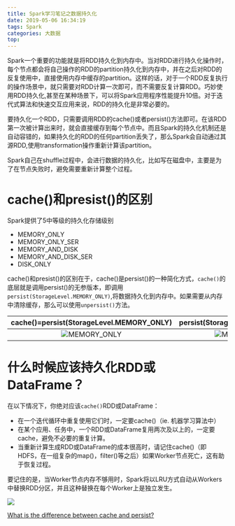```yaml
---
title: Spark学习笔记之数据持久化
date: 2019-05-06 16:34:19
tags: Spark
categories: 大数据
top:
---
```

Spark一个重要的功能就是将RDD持久化到内存中。当对RDD进行持久化操作时，每个节点都会将自己操作的RDD的partition持久化到内存中，并在之后对RDD的反复使用中，直接使用内存中缓存的partition。这样的话，对于一个RDD反复执行的操作场景中，就只需要对RDD计算一次即可，而不需要反复计算RDD。巧妙使用RDD持久化,甚至在某种场景下，可以将Spark应用程序性能提升10倍。对于迭代式算法和快速交互应用来说，RDD的持久化是非常必要的。
<!-- more -->

要持久化一个RDD，只需要调用RDD的cache()或者persist()方法即可。在该RDD第一次被计算出来时，就会直接缓存到每个节点中。而且Spark的持久化机制还是自动容错的，如果持久化的RDD的任何partition丢失了，那么Spark会自动通过其源RDD,使用transformation操作重新计算该partition。

Spark自己在shuffle过程中，会进行数据的持久化，比如写在磁盘中，主要是为了在节点失败时，避免需要重新计算整个过程。

# cache()和presist()的区别
Spark提供了5中等级的持久化存储级别
 - MEMORY_ONLY
 - MEMORY_ONLY_SER
 - MEMORY_AND_DISK
 - MEMORY_AND_DISK_SER
 - DISK_ONLY

cache()和presist()的区别在于，cache()是persist()的一种简化方式，`cache()`的底层就是调用persist()的无参版本，即调用`persist(StorageLevel.MEMORY_ONLY)`,将数据持久化到内存中。如果需要从内存中清除缓存，那么可以使用`unpersist()`方法。


cache()=persist(StorageLevel.MEMORY_ONLY)   |  persist(StorageLevel.MEMORY_AND_DISK)
:------------------------------------------:|:-------------------------:
![MEMORY_ONLY](ekNcE.png)     |      ![MEMORY_AND_DISK](cjD3K.png)


# 什么时候应该持久化RDD或DataFrame？
在以下情况下，你绝对应该``cache()``RDD或DataFrame：
 - 在一个迭代循环中重复使用它们时，一定要cache()（ie. 机器学习算法中）
 - 在某个应用、任务中，一个RDD或DataFrame复用两次及以上的，一定要cache，避免不必要的重复计算。
 - 当重新计算生成RDD或DataFrame的成本很高时，请记住cache()（即HDFS，在一组复杂的map()，filter()等之后）如果Worker节点死亡，这有助于恢复过程。

要记住的是，当Worker节点内存不够用时，Spark将以LRU方式自动从Workers中替换RDD分区，并且这种替换在每个Worker上是独立发生。

![](DInZf.png)

[What is the difference between cache and persist?](https://stackoverflow.com/questions/26870537/what-is-the-difference-between-cache-and-persist)
